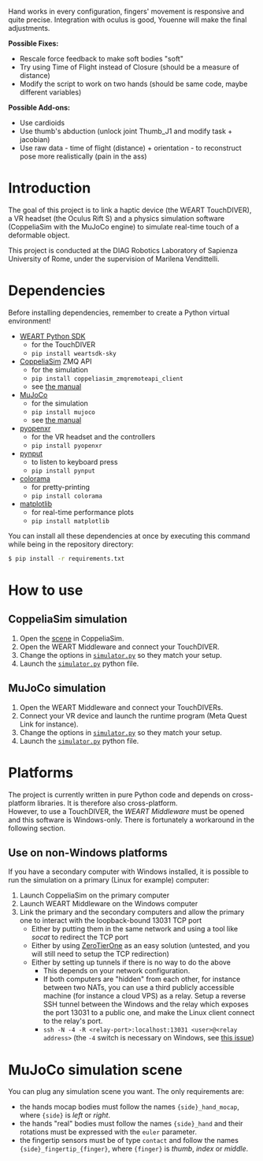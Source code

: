 Hand works in every configuration, fingers' movement is responsive and quite precise. Integration with oculus is good, Youenne will make the final adjustments.

**Possible Fixes:**
- Rescale force feedback to make soft bodies "soft"
- Try using Time of Flight instead of Closure (should be a measure of distance)
- Modify the script to work on two hands (should be same code, maybe different variables)

**Possible Add-ons:**
- Use cardioids
- Use thumb's abduction (unlock joint Thumb_J1  and modify task + jacobian)
- Use raw data - time of flight (distance) + orientation - to reconstruct pose more realistically (pain in the ass)


# Introduction
The goal of this project is to link a haptic device (the WEART TouchDIVER), a VR headset (the Oculus Rift S) and a physics simulation software (CoppeliaSim with the MuJoCo engine) to simulate real-time touch of a deformable object.

This project is conducted at the DIAG Robotics Laboratory of Sapienza University of Rome, under the supervision of Marilena Vendittelli.

# Dependencies
Before installing dependencies, remember to create a Python virtual environment!

- [WEART Python SDK](https://github.com/WEARTHaptics/WEART-SDK-Python)
    - for the TouchDIVER
    - `pip install weartsdk-sky`
- [CoppeliaSim](https://coppeliarobotics.com/) ZMQ API
    - for the simulation
    - `pip install coppeliasim_zmqremoteapi_client`
    - see [the manual](https://manual.coppeliarobotics.com/en/zmqRemoteApiOverview.htm)
- [MuJoCo](https://mujoco.readthedocs.io/en/stable/overview.html)
    - for the simulation
    - `pip install mujoco`
    - see [the manual](https://mujoco.readthedocs.io/en/stable/python.html)
- [pyopenxr](https://github.com/cmbruns/pyopenxr/)
    - for the VR headset and the controllers
    - `pip install pyopenxr`
- [pynput](https://pypi.org/project/pynput/)
    - to listen to keyboard press
    - `pip install pynput`
- [colorama](https://pypi.org/project/colorama/)
    - for pretty-printing
    - `pip install colorama`
- [matplotlib](https://pypi.org/project/matplotlib/)
    - for real-time performance plots
    - `pip install matplotlib`

You can install all these dependencies at once by executing this command while being in the repository directory:
```sh
$ pip install -r requirements.txt
```

# How to use
## CoppeliaSim simulation
1. Open the [scene](<assets/CoppeliaSim scene.ttt>) in CoppeliaSim.
1. Open the WEART Middleware and connect your TouchDIVER.
1. Change the options in [`simulator.py`](simulator.py) so they match your setup.
1. Launch the [`simulator.py`](simulator.py) python file.

## MuJoCo simulation
1. Open the WEART Middleware and connect your TouchDIVERs.
1. Connect your VR device and launch the runtime program (Meta Quest Link for instance).
1. Change the options in [`simulator.py`](simulator.py) so they match your setup.
1. Launch the [`simulator.py`](simulator.py) python file.

# Platforms
The project is currently written in pure Python code and depends on cross-platform libraries. It is therefore also cross-platform.  
However, to use a TouchDIVER, the *WEART Middleware* must be opened and this software is Windows-only. There is fortunately a workaround in the following section.

## Use on non-Windows platforms
If you have a secondary computer with Windows installed, it is possible to run the simulation on a primary (Linux for example) computer:
1. Launch CoppeliaSim on the primary computer
1. Launch WEART Middleware on the Windows computer
1. Link the primary and the secondary computers and allow the primary one to interact with the loopback-bound 13031 TCP port
    - Either by putting them in the same network and using a tool like *socat* to redirect the TCP port
    - Either by using [ZeroTierOne](https://github.com/zerotier/ZeroTierOne) as an easy solution (untested, and you will still need to setup the TCP redirection)
    - Either by setting up tunnels if there is no way to do the above
        - This depends on your network configuration.
        - If both computers are "hidden" from each other, for instance between two NATs, you can use a third publicly accessible machine (for instance a cloud VPS) as a relay. Setup a reverse SSH tunnel between the Windows and the relay which exposes the port 13031 to a public one, and make the Linux client connect to the relay's port.
        - `ssh -N -4 -R <relay-port>:localhost:13031 <user>@<relay address>` (the `-4` switch is necessary on Windows, see [this issue](https://github.com/PowerShell/Win32-OpenSSH/issues/1265))

# MuJoCo simulation scene
You can plug any simulation scene you want. The only requirements are:
- the hands mocap bodies must follow the names `{side}_hand_mocap`, where `{side}` is _left_ or _right_.
- the hands "real" bodies must follow the names `{side}_hand` and their rotations must be expressed with the `euler` parameter.
- the fingertip sensors must be of type `contact` and follow the names `{side}_fingertip_{finger}`, where `{finger}` is _thumb_, _index_ or _middle_.
